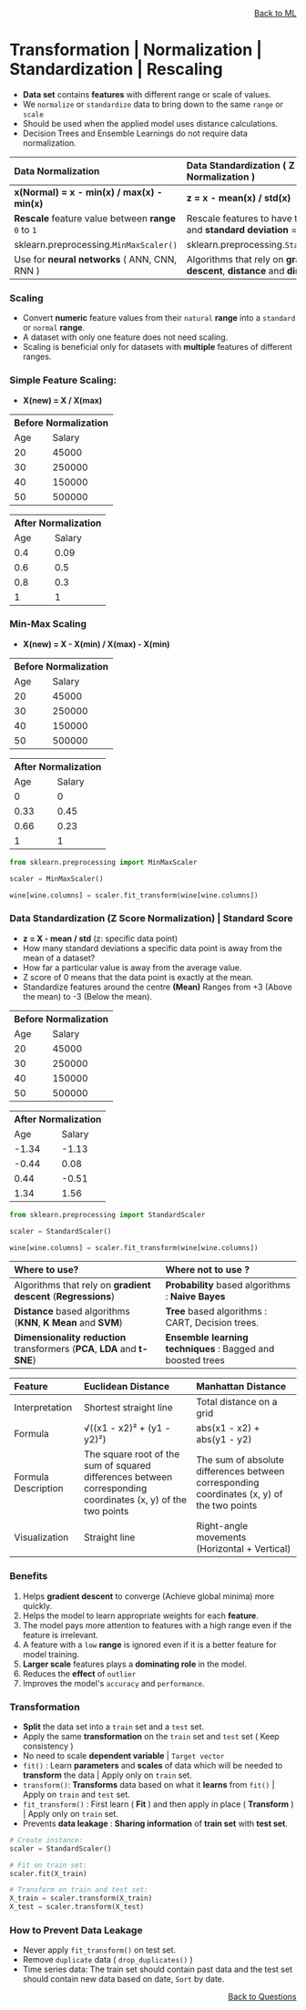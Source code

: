 <p align='right'><a align="right" href="https://github.com/KIRANKUMAR7296/Library/blob/main/Machine%20Learning/Machine%20Learning%20Models.md">Back to ML</a></p>

# Transformation | Normalization | Standardization | Rescaling

- **Data set** contains **features** with different range or scale of values. 
- We `normalize` or `standardize` data to bring down to the same `range` or `scale`
- Should be used when the applied model uses distance calculations.
- Decision Trees and Ensemble Learnings do not require data normalization.

Data Normalization | Data Standardization ( Z Score Normalization )
:--- | :---
**x(Normal) =  x - min(x) / max(x) - min(x)** | **z = x - mean(x) / std(x)**
**Rescale** feature value between **range** `0` to `1` | Rescale features to have the **mean** = `0` and **standard deviation** = `1`
sklearn.preprocessing.`MinMaxScaler()` | sklearn.preprocessing.`StandardScaler()`
Use for **neural networks** ( ANN, CNN, RNN ) | Algorithms that rely on **gradient descent**, **distance** and **dimensions**

### Scaling 
- Convert **numeric** feature values from their `natural` **range** into a `standard` or `normal` **range**.
- A dataset with only one feature does not need scaling.
- Scaling is beneficial only for datasets with **multiple** features of different ranges.

### **Simple Feature Scaling:**
- **X(new) = X / X(max)**
<p>
<table>
  <tr><th colspan=2>Before Normalization</th></tr>
  <tr><td>Age</td><td>Salary</td></tr>
  <tr><td>20</td><td>45000</td></tr>
  <tr><td>30</td><td>250000</td></tr>
  <tr><td>40</td><td>150000</td></tr>
  <tr><td>50</td><td>500000</td></tr>
</table>

<table>
  <tr><th colspan=2>After Normalization</th></tr>
  <tr><td>Age</td><td>Salary</td></tr>
  <tr><td>0.4</td><td>0.09</td></tr>
  <tr><td>0.6</td><td>0.5</td></tr>
  <tr><td>0.8</td><td>0.3</td></tr>
  <tr><td>1</td><td>1</td></tr>
</table>
</p>

### **Min-Max Scaling**
- **X(new) = X - X(min) / X(max) - X(min)**

<table>
  <tr><th colspan=2>Before Normalization</th></tr>
  <tr><td>Age</td><td>Salary</td></tr>
  <tr><td>20</td><td>45000</td></tr>
  <tr><td>30</td><td>250000</td></tr>
  <tr><td>40</td><td>150000</td></tr>
  <tr><td>50</td><td>500000</td></tr>
</table>

<table>
  <tr><th colspan=2>After Normalization</th></tr>
  <tr><td>Age</td><td>Salary</td></tr>
  <tr><td>0</td><td>0</td></tr>
  <tr><td>0.33</td><td>0.45</td></tr>
  <tr><td>0.66</td><td>0.23</td></tr>
  <tr><td>1</td><td>1</td></tr>
</table>

```python
from sklearn.preprocessing import MinMaxScaler

scaler = MinMaxScaler()

wine[wine.columns] = scaler.fit_transform(wine[wine.columns])
```

### Data Standardization (Z Score Normalization) | Standard Score
- **z = X - mean / std** (z: specific data point)
- How many standard deviations a specific data point is away from the mean of a dataset?
- How far a particular value is away from the average value.
- Z score of 0 means that the data point is exactly at the mean.
- Standardize features around the centre **(Mean)** Ranges from +3 (Above the mean) to -3 (Below the mean).

<table>
  <tr><th colspan=2>Before Normalization</th></tr>
  <tr><td>Age</td><td>Salary</td></tr>
  <tr><td>20</td><td>45000</td></tr>
  <tr><td>30</td><td>250000</td></tr>
  <tr><td>40</td><td>150000</td></tr>
  <tr><td>50</td><td>500000</td></tr>
</table>

<table>
  <tr><th colspan=2>After Normalization</th></tr>
  <tr><td>Age</td><td>Salary</td></tr>
  <tr><td>-1.34</td><td>-1.13</td></tr>
  <tr><td>-0.44</td><td>0.08</td></tr>
  <tr><td>0.44</td><td>-0.51</td></tr>
  <tr><td>1.34</td><td>1.56</td></tr>
</table>

```python
from sklearn.preprocessing import StandardScaler

scaler = StandardScaler()

wine[wine.columns] = scaler.fit_transform(wine[wine.columns])
```

Where to **use**? | Where **not** to **use** ?
:--- | :---
Algorithms that rely on **gradient descent** (**Regressions**) | **Probability** based algorithms : **Naive Bayes**
**Distance** based algorithms (**KNN**, **K Mean** and **SVM**) | **Tree** based algorithms : CART, Decision trees.  
**Dimensionality reduction** transformers (**PCA**, **LDA** and **t-SNE**) | **Ensemble learning techniques** : Bagged and boosted trees

Feature |	Euclidean Distance | Manhattan Distance
:--- | :--- | :---
Interpretation | Shortest straight line |	Total distance on a grid
Formula |	√((x1 - x2)² + (y1 - y2)²) |	abs(x1 - x2) + abs(y1 - y2)
Formula Description | The square root of the sum of squared differences between corresponding coordinates (x, y) of the two points | The sum of absolute differences between corresponding coordinates (x, y) of the two points
Visualization | Straight line	| Right-angle movements (Horizontal + Vertical)

### Benefits 
1. Helps **gradient descent** to converge (Achieve global minima) more quickly.
2. Helps the model to learn appropriate weights for each **feature**.
3. The model pays more attention to features with a high range even if the feature is irrelevant.
4. A feature with a `low` **range** is ignored even if it is a better feature for model training.
5. **Larger scale** features plays a **dominating role** in the model. 
6. Reduces the **effect** of `outlier`
7. Improves the model's `accuracy` and `performance`.

### Transformation

- **Split** the data set into a `train` set and a `test` set.
- Apply the same **transformation** on the `train` set and `test` set ( Keep consistency )
- No need to scale **dependent variable** | `Target vector` 
- `fit()` : Learn **parameters** and **scales** of data which will be needed to **transform** the data | Apply only on `train` set.
- `transform()`: **Transforms** data based on what it **learns** from `fit()` | Apply on `train` and `test` set.
- `fit_transform()` : First learn ( **Fit** ) and then apply in place ( **Transform** ) | Apply only on `train` set.
- Prevents **data leakage** : **Sharing information** of **train set** with **test set**.

```python
# Create instance:
scaler = StandardScaler()

# Fit on train set:
scaler.fit(X_train)

# Transform on train and test set:
X_train = scaler.transform(X_train)
X_test = scaler.transform(X_test)
```

### How to Prevent Data Leakage 
- Never apply `fit_transform()` on test set.
- Remove `duplicate` data ( `drop_duplicates()` )
- Time series data: The train set should contain past data and the test set should contain new data based on date, `Sort` by date.

<p align='right'><a align="right" href="https://github.com/KIRANKUMAR7296/Library/blob/main/Interview.md">Back to Questions</a></p>
